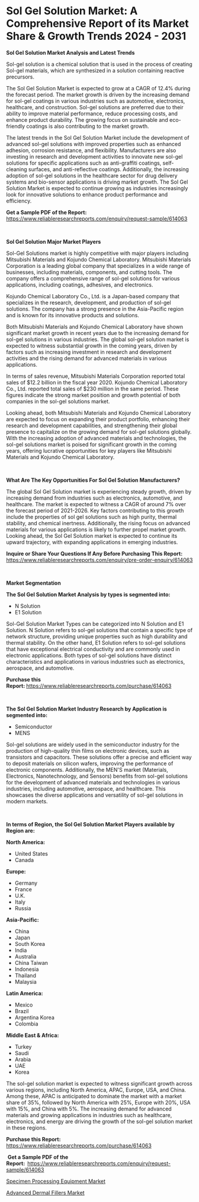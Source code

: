 <p><h1>Sol Gel Solution Market: A Comprehensive Report of its Market Share & Growth Trends 2024 - 2031</h1></p><p><strong>Sol Gel Solution Market Analysis and Latest Trends</strong></p>
<p><p>Sol-gel solution is a chemical solution that is used in the process of creating Sol-gel materials, which are synthesized in a solution containing reactive precursors. </p><p>The Sol Gel Solution Market is expected to grow at a CAGR of 12.4% during the forecast period. The market growth is driven by the increasing demand for sol-gel coatings in various industries such as automotive, electronics, healthcare, and construction. Sol-gel solutions are preferred due to their ability to improve material performance, reduce processing costs, and enhance product durability. The growing focus on sustainable and eco-friendly coatings is also contributing to the market growth.</p><p>The latest trends in the Sol Gel Solution Market include the development of advanced sol-gel solutions with improved properties such as enhanced adhesion, corrosion resistance, and flexibility. Manufacturers are also investing in research and development activities to innovate new sol-gel solutions for specific applications such as anti-graffiti coatings, self-cleaning surfaces, and anti-reflective coatings. Additionally, the increasing adoption of sol-gel solutions in the healthcare sector for drug delivery systems and bio-sensor applications is driving market growth. The Sol Gel Solution Market is expected to continue growing as industries increasingly look for innovative solutions to enhance product performance and efficiency.</p></p>
<p><strong>Get a Sample PDF of the Report:&nbsp;</strong> <a href="https://www.reliableresearchreports.com/enquiry/request-sample/614063">https://www.reliableresearchreports.com/enquiry/request-sample/614063</a></p>
<p>&nbsp;</p>
<p><strong>Sol Gel Solution Major Market Players</strong></p>
<p><p>Sol-Gel Solutions market is highly competitive with major players including Mitsubishi Materials and Kojundo Chemical Laboratory. Mitsubishi Materials Corporation is a leading global company that specializes in a wide range of businesses, including materials, components, and cutting tools. The company offers a comprehensive range of sol-gel solutions for various applications, including coatings, adhesives, and electronics. </p><p>Kojundo Chemical Laboratory Co., Ltd. is a Japan-based company that specializes in the research, development, and production of sol-gel solutions. The company has a strong presence in the Asia-Pacific region and is known for its innovative products and solutions.</p><p>Both Mitsubishi Materials and Kojundo Chemical Laboratory have shown significant market growth in recent years due to the increasing demand for sol-gel solutions in various industries. The global sol-gel solution market is expected to witness substantial growth in the coming years, driven by factors such as increasing investment in research and development activities and the rising demand for advanced materials in various applications.</p><p>In terms of sales revenue, Mitsubishi Materials Corporation reported total sales of $12.2 billion in the fiscal year 2020. Kojundo Chemical Laboratory Co., Ltd. reported total sales of $230 million in the same period. These figures indicate the strong market position and growth potential of both companies in the sol-gel solutions market.</p><p>Looking ahead, both Mitsubishi Materials and Kojundo Chemical Laboratory are expected to focus on expanding their product portfolio, enhancing their research and development capabilities, and strengthening their global presence to capitalize on the growing demand for sol-gel solutions globally. With the increasing adoption of advanced materials and technologies, the sol-gel solutions market is poised for significant growth in the coming years, offering lucrative opportunities for key players like Mitsubishi Materials and Kojundo Chemical Laboratory.</p></p>
<p>&nbsp;</p>
<p><strong>What Are The Key Opportunities For Sol Gel Solution Manufacturers?</strong></p>
<p><p>The global Sol Gel Solution market is experiencing steady growth, driven by increasing demand from industries such as electronics, automotive, and healthcare. The market is expected to witness a CAGR of around 7% over the forecast period of 2021-2026. Key factors contributing to this growth include the properties of sol gel solutions such as high purity, thermal stability, and chemical inertness. Additionally, the rising focus on advanced materials for various applications is likely to further propel market growth. Looking ahead, the Sol Gel Solution market is expected to continue its upward trajectory, with expanding applications in emerging industries.</p></p>
<p><strong>Inquire or Share Your Questions If Any Before Purchasing This Report:</strong> <a href="https://www.reliableresearchreports.com/enquiry/pre-order-enquiry/614063">https://www.reliableresearchreports.com/enquiry/pre-order-enquiry/614063</a></p>
<p>&nbsp;</p>
<p><strong>Market Segmentation</strong></p>
<p><strong>The Sol Gel Solution Market Analysis by types is segmented into:</strong></p>
<p><ul><li>N Solution</li><li>E1 Solution</li></ul></p>
<p><p>Sol-Gel Solution Market Types can be categorized into N Solution and E1 Solution. N Solution refers to sol-gel solutions that contain a specific type of network structure, providing unique properties such as high durability and thermal stability. On the other hand, E1 Solution refers to sol-gel solutions that have exceptional electrical conductivity and are commonly used in electronic applications. Both types of sol-gel solutions have distinct characteristics and applications in various industries such as electronics, aerospace, and automotive.</p></p>
<p><strong>Purchase this Report:&nbsp;</strong><a href="https://www.reliableresearchreports.com/purchase/614063">https://www.reliableresearchreports.com/purchase/614063</a></p>
<p>&nbsp;</p>
<p><strong>The Sol Gel Solution Market Industry Research by Application is segmented into:</strong></p>
<p><ul><li>Semiconductor</li><li>MENS</li></ul></p>
<p><p>Sol-gel solutions are widely used in the semiconductor industry for the production of high-quality thin films on electronic devices, such as transistors and capacitors. These solutions offer a precise and efficient way to deposit materials on silicon wafers, improving the performance of electronic components. Additionally, the MEN'S market (Materials, Electronics, Nanotechnology, and Sensors) benefits from sol-gel solutions for the development of advanced materials and technologies in various industries, including automotive, aerospace, and healthcare. This showcases the diverse applications and versatility of sol-gel solutions in modern markets.</p></p>
<p>&nbsp;</p>
<p><strong>In terms of Region, the Sol Gel Solution Market Players available by Region are:</strong></p>
<p>
    <p> <strong> North America: </strong>
        <ul>
            <li>United States</li>
            <li>Canada</li>
        </ul>
        </p> 
    <p> <strong> Europe: </strong>
        <ul>
            <li>Germany</li>
            <li>France</li>
            <li>U.K.</li>
            <li>Italy</li>
            <li>Russia</li>
        </ul>
        </p> 
    <p> <strong> Asia-Pacific: </strong>
        <ul>
            <li>China</li>
            <li>Japan</li>
            <li>South Korea</li>
            <li>India</li>
            <li>Australia</li>
            <li>China Taiwan</li>
            <li>Indonesia</li>
            <li>Thailand</li>
            <li>Malaysia</li>
        </ul>
        </p> 
    <p> <strong> Latin America: </strong>
        <ul>
            <li>Mexico</li>
            <li>Brazil</li>
            <li>Argentina Korea</li>
            <li>Colombia</li>
        </ul>
        </p> 
    <p> <strong> Middle East & Africa: </strong>
        <ul>
            <li>Turkey</li>
            <li>Saudi</li>
            <li>Arabia</li>
            <li>UAE</li>
            <li>Korea</li>
        </ul>
    </p>
    </p>
<p><p>The sol-gel solution market is expected to witness significant growth across various regions, including North America, APAC, Europe, USA, and China. Among these, APAC is anticipated to dominate the market with a market share of 35%, followed by North America with 25%, Europe with 20%, USA with 15%, and China with 5%. The increasing demand for advanced materials and growing applications in industries such as healthcare, electronics, and energy are driving the growth of the sol-gel solution market in these regions.</p></p>
<p><strong>Purchase this Report: </strong><a href="https://www.reliableresearchreports.com/purchase/614063">https://www.reliableresearchreports.com/purchase/614063</a></p>
<p>&nbsp;<strong>Get a Sample PDF of the Report:&nbsp;&nbsp;</strong><a href="https://www.reliableresearchreports.com/enquiry/request-sample/614063">https://www.reliableresearchreports.com/enquiry/request-sample/614063</a></p>
<p><strong></strong></p>
<p><p><a href="https://github.com/RichRobinson5/Market-Research-Report-List-3/blob/main/specimen-processing-equipment-market.md">Specimen Processing Equipment Market</a></p><p><a href="https://github.com/singletonthaxterkelliehr2df/Market-Research-Report-List-1/blob/main/advanced-dermal-fillers-market.md">Advanced Dermal Fillers Market</a></p></p>